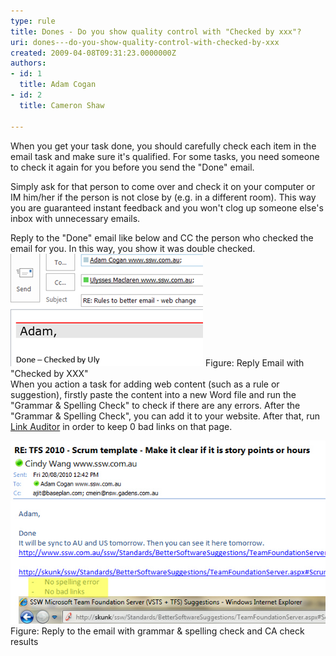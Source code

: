 ```yaml
---
type: rule
title: Dones - Do you show quality control with "Checked by xxx"?
uri: dones---do-you-show-quality-control-with-checked-by-xxx
created: 2009-04-08T09:31:23.0000000Z
authors:
- id: 1
  title: Adam Cogan
- id: 2
  title: Cameron Shaw

---
```


 ​​When you get your task done, you should carefully check each item in the email task and make sure it's qualified. For some tasks, you need someone to check it again for you before you send the "Done​" email.  



   Simply ask for that person to come over and check it on your computer or IM him/her if the person is not close by (e.g. in a different room). This way you are guaranteed instant feedback and you won't clog up someone else's inbox with unnecessary emails. 

Reply to the "Done" email like below and CC the person who checked the email for you. In this way, you show it was double checked.  ![ruleDoneCheckedBy.png](ruleDoneCheckedBy.png) Figure: Reply Email with "Checked by XXX"  
When you action a task for adding web content (such as a rule or suggestion), firstly paste the content into a new Word file and run the "Grammar & Spelling Check" to check if there are any errors. After the "Grammar & Spelling Check", you can add it to your website. After that, run [Link Auditor](http://sswlinkauditor.com/) in order to keep 0 bad links on that page.

  ![](SpellAndLinkCheck.jpg) Figure: ​Reply to the email with grammar & spelling check and CA check results

